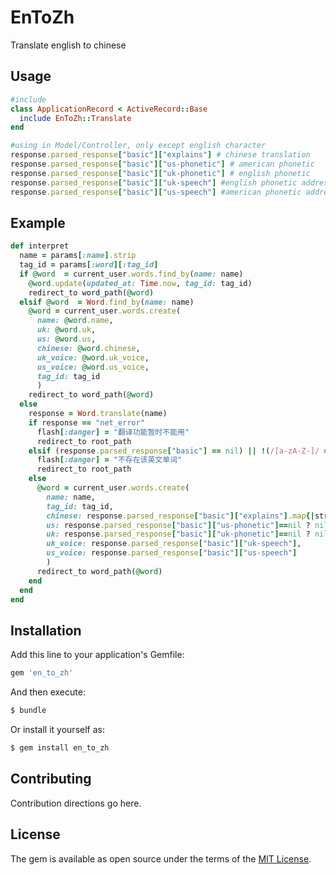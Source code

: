 # EnToZh
Translate english to chinese

## Usage
```ruby
#include
class ApplicationRecord < ActiveRecord::Base
  include EnToZh::Translate
end

#using in Model/Controller, only except english character
response.parsed_response["basic"]["explains"] # chinese translation
response.parsed_response["basic"]["us-phonetic"] # american phonetic
response.parsed_response["basic"]["uk-phonetic"] # english phonetic
response.parsed_response["basic"]["uk-speech"] #english phonetic address
response.parsed_response["basic"]["us-speech"] #american phonetic address
```
## Example
```ruby
def interpret
  name = params[:name].strip
  tag_id = params[:word][:tag_id]
  if @word  = current_user.words.find_by(name: name)
    @word.update(updated_at: Time.now, tag_id: tag_id)
    redirect_to word_path(@word)
  elsif @word  = Word.find_by(name: name)
    @word = current_user.words.create(
      name: @word.name,
      uk: @word.uk,
      us: @word.us,
      chinese: @word.chinese,
      uk_voice: @word.uk_voice,
      us_voice: @word.us_voice,
      tag_id: tag_id
      )
    redirect_to word_path(@word)
  else
    response = Word.translate(name)
    if response == "net_error"
      flash[:danger] = "翻译功能暂时不能用"
      redirect_to root_path
    elsif (response.parsed_response["basic"] == nil) || !(/[a-zA-Z-]/ =~ name)
      flash[:danger] = "不存在该英文单词"
      redirect_to root_path
    else
      @word = current_user.words.create(
        name: name,
        tag_id: tag_id,
        chinese: response.parsed_response["basic"]["explains"].map{|str| str.gsub(/\s+/, "")}.join(" "),
        us: response.parsed_response["basic"]["us-phonetic"]==nil ? nil : "["+response.parsed_response["basic"]["us-phonetic"]+"]",
        uk: response.parsed_response["basic"]["uk-phonetic"]==nil ? nil : "["+response.parsed_response["basic"]["uk-phonetic"]+"]",
        uk_voice: response.parsed_response["basic"]["uk-speech"],
        us_voice: response.parsed_response["basic"]["us-speech"]
        )
      redirect_to word_path(@word)
    end
  end
end
```


## Installation
Add this line to your application's Gemfile:

```ruby
gem 'en_to_zh'
```

And then execute:
```bash
$ bundle
```

Or install it yourself as:
```bash
$ gem install en_to_zh
```

## Contributing
Contribution directions go here.

## License
The gem is available as open source under the terms of the [MIT License](https://opensource.org/licenses/MIT).
